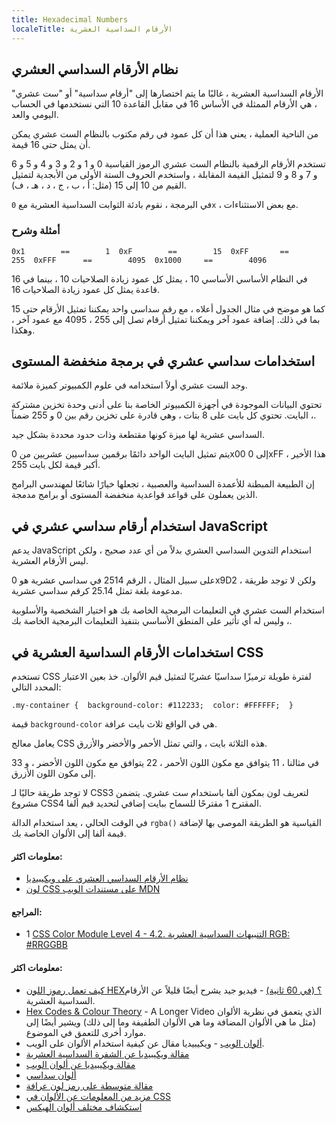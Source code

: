 ```yaml
---
title: Hexadecimal Numbers
localeTitle: الأرقام السداسية العشرية
---
```

## نظام الأرقام السداسي العشري

الأرقام السداسية العشرية ، غالبًا ما يتم اختصارها إلى "أرقام سداسية" أو "ست عشري" ، هي الأرقام الممثلة في الأساس 16 في مقابل القاعدة 10 التي نستخدمها في الحساب اليومي والعد.

من الناحية العملية ، يعني هذا أن كل عمود في رقم مكتوب بالنظام الست عشري يمكن أن يمثل حتى 16 قيمة.

تستخدم الأرقام الرقمية بالنظام الست عشري الرموز القياسية 0 و 1 و 2 و 3 و 4 و 5 و 6 و 7 و 8 و 9 لتمثيل القيمة المقابلة ، واستخدم الحروف الستة الأولى من الأبجدية لتمثيل القيم من 10 إلى 15 (مثل: أ ، ب ، ج ، د ، هـ ، ف).

في البرمجة ، نقوم بادئة الثوابت السداسية العشرية مع `0x` ، مع بعض الاستثناءات.

### أمثلة وشرح

 `0x1        ==        1 
 0xF        ==        15 
 0xFF       ==        255 
 0xFFF      ==        4095 
 0x1000     ==        4096 
` 

في النظام الأساسي الأساسي 10 ، يمثل كل عمود زيادة الصلاحيات 10 ، بينما في 16 قاعدة يمثل كل عمود زيادة الصلاحيات 16.

كما هو موضح في مثال الجدول أعلاه ، مع رقم سداسي واحد يمكننا تمثيل الأرقام حتى 15 بما في ذلك. إضافة عمود آخر ويمكننا تمثيل أرقام تصل إلى 255 ، 4095 مع عمود آخر ، وهكذا.

## استخدامات سداسي عشري في برمجة منخفضة المستوى

وجد الست عشري أولاً استخدامه في علوم الكمبيوتر كميزة ملائمة.

تحتوي البيانات الموجودة في أجهزة الكمبيوتر الخاصة بنا على أدنى وحدة تخزين مشتركة ، البايت. تحتوي كل بايت على 8 بتات ، وهي قادرة على تخزين رقم بين 0 و 255 ضمناً.

السداسي عشرية لها ميزة كونها مقتطعة وذات حدود محددة بشكل جيد.

يتم تمثيل البايت الواحد دائمًا برقمين سداسيين عشريين من 0x00 إلى 0xFF ، هذا الأخير أكبر قيمة لكل بايت 255.

إن الطبيعة المبطنة للأعمدة السداسية والعصبية ، تجعلها خيارًا شائعًا لمهندسي البرامج الذين يعملون على قواعد قواعدية منخفضة المستوى أو برامج مدمجة.

## استخدام أرقام سداسي عشري في JavaScript

يدعم JavaScript استخدام التدوين السداسي العشري بدلاً من أي عدد صحيح ، ولكن ليس الأرقام العشرية.

على سبيل المثال ، الرقم 2514 في سداسي عشرية هو 0x9D2 ، ولكن لا توجد طريقة مدعومة بلغة تمثل 25.14 كرقم سداسي عشرية.

استخدام الست عشري في التعليمات البرمجية الخاصة بك هو اختيار الشخصية والأسلوبية ، وليس له أي تأثير على المنطق الأساسي بتنفيذ التعليمات البرمجية الخاصة بك.

## استخدامات الأرقام السداسية العشرية في CSS

تستخدم CSS لفترة طويلة ترميزًا سداسيًا عشريًا لتمثيل قيم الألوان. خذ بعين الاعتبار المحدد التالي:

 `.my-container { 
    background-color: #112233; 
    color: #FFFFFF; 
 } 
` 

قيمة `background-color` هي في الواقع ثلاث بايت عرافة.

يعامل معالج CSS هذه الثلاثة بايت ، والتي تمثل الأحمر والأخضر والأزرق.

في مثالنا ، 11 يتوافق مع مكون اللون الأحمر ، 22 يتوافق مع مكون اللون الأخضر ، و 33 إلى مكون اللون الأزرق.

لا توجد طريقة حاليًا لـ CSS3 لتعريف لون بمكون ألفا باستخدام ست عشري. يتضمن مشروع CSS4 المقترح 1 مقترحًا للسماح ببايت إضافي لتحديد قيم ألفا.

في الوقت الحالي ، يعد استخدام الدالة `rgba()` القياسية هو الطريقة الموصى بها لإضافة قيمة ألفا إلى الألوان الخاصة بك.

#### معلومات اكثر:

*   [نظام الأرقام السداسي العشري على ويكيبيديا](https://wikipedia.org/wiki/Hexadecimal_numeral_system)
*   [لون CSS على مستندات الويب MDN](https://developer.mozilla.org/en-US/docs/Web/CSS/color)

#### المراجع:

*   1 [CSS Color Module Level 4 - 4.2. التنبيهات السداسية العشرية RGB: #RRGGBB](https://www.w3.org/TR/css-color-4/#hex-notation)

#### معلومات اكثر:

*   [كيف تعمل رموز اللون HEX؟ (في 60 ثانية)](https://www.youtube.com/watch?v=c56x1aj2CPA) - فيديو جيد يشرح أيضًا قليلاً عن الأرقام السداسية العشرية.
*   [Hex Codes & Colour Theory](https://www.youtube.com/watch?v=xlRiLSDdqcY) - A Longer Video الذي يتعمق في نظرية الألوان (مثل ما هي الألوان المضافة وما هي الألوان الطفيفة وما إلى ذلك) ويشير أيضًا إلى موارد أخرى للتعمق في الموضوع.
*   [ألوان الويب](https://en.wikipedia.org/wiki/Web_colors) - ويكيبيديا مقال عن كيفية استخدام الألوان على الويب.
*   [مقالة ويكيبيديا عن الشفرة السداسية العشرية](https://en.wikipedia.org/wiki/Hexadecimal)
*   [مقالة ويكيبيديا عن ألوان الويب](https://en.wikipedia.org/wiki/Web_colors)
*   [ألوان سداسي](http://www.color-hex.com/)
*   [مقالة متوسطة على رمز لون عرافة](https://medium.com/webkul-dev/hex-color-codes-27cd0a37c3ce)
*   [مزيد من المعلومات عن الألوان في CSS](https://developer.mozilla.org/en-US/docs/Web/CSS/color_value)
*   [استكشاف مختلف ألوان الهيكس](http://www.colorhexa.com/)